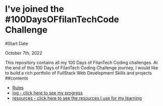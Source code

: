 # I've joined the #100DaysOFfilanTechCode Challenge

#Start Date

October 7th, 2022

This repository contains all my 100 Days of FilanTech Coding challenges. At the end of this 100 Days of FilanTech Coding Challenge journey, I would like to build a rich portfolio of FullStack Web Development Skills and projects
##contents

* [Rules](rules.md)
* [log - click here to see my progress](log.md)
* [resources - click here to see the resources I use for my learning](resources.md)